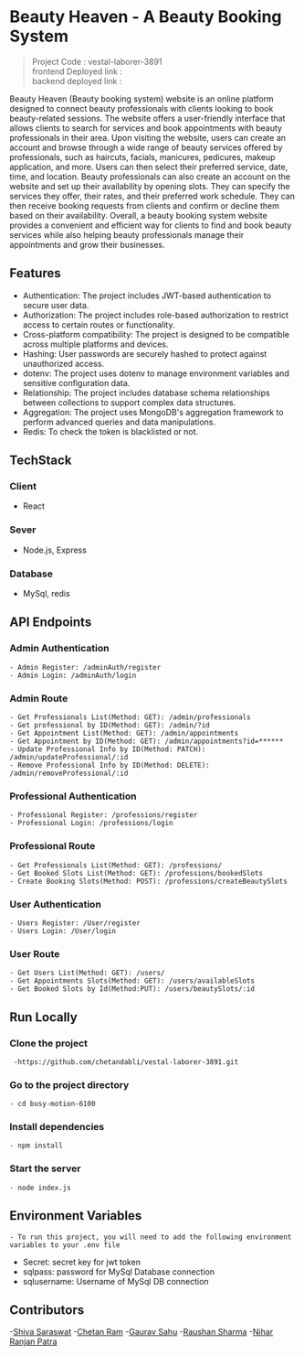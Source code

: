 # Beauty Heaven - A Beauty Booking System

> Project Code : vestal-laborer-3891 <br/>
> frontend Deployed link :      <br/>
> backend deployed link :      <br/>

Beauty Heaven (Beauty booking system) website is an online platform designed to connect beauty professionals with clients looking to book beauty-related sessions. The website offers a user-friendly interface that allows clients to search for services and book appointments with beauty professionals in their area.
Upon visiting the website, users can create an account and browse through a wide range of beauty services offered by professionals, such as haircuts, facials, manicures, pedicures, makeup application, and more. Users can then select their preferred service, date, time, and location.
Beauty professionals can also create an account on the website and set up their availability by opening slots. They can specify the services they offer, their rates, and their preferred work schedule. They can then receive booking requests from clients and confirm or decline them based on their availability.
Overall, a beauty booking system website provides a convenient and efficient way for clients to find and book beauty services while also helping beauty professionals manage their appointments and grow their businesses.

## Features

 - Authentication: The project includes JWT-based authentication to secure user data.
 - Authorization: The project includes role-based authorization to restrict access to certain routes or functionality.
 - Cross-platform compatibility: The project is designed to be compatible across multiple platforms and devices.
 - Hashing: User passwords are securely hashed to protect against unauthorized access.
 - dotenv: The project uses dotenv to manage environment variables and sensitive configuration data.
 - Relationship: The project includes database schema relationships between collections to support complex data structures.
 - Aggregation: The project uses MongoDB's aggregation framework to perform advanced queries and data manipulations.
 - Redis: To check the token is blacklisted or not.
 
 ## TechStack
 
 ### Client
 - React
 
 ### Sever 
 - Node.js, Express
 
 ### Database
 - MySql, redis

## API Endpoints

### Admin Authentication
    - Admin Register: /adminAuth/register
    - Admin Login: /adminAuth/login

### Admin Route
    - Get Professionals List(Method: GET): /admin/professionals
    - Get professional by ID(Method: GET): /admin/?id
    - Get Appointment List(Method: GET): /admin/appointments
    - Get Appointment by ID(Method: GET): /admin/appointments?id=******
    - Update Professional Info by ID(Method: PATCH): /admin/updateProfessional/:id
    - Remove Professional Info by ID(Method: DELETE): /admin/removeProfessional/:id
    
### Professional Authentication
    - Professional Register: /professions/register
    - Professional Login: /professions/login

### Professional Route
    - Get Professionals List(Method: GET): /professions/
    - Get Booked Slots List(Method: GET): /professions/bookedSlots
    - Create Booking Slots(Method: POST): /professions/createBeautySlots

### User Authentication
    - Users Register: /User/register
    - Users Login: /User/login
 
 ### User Route
    - Get Users List(Method: GET): /users/
    - Get Appointments Slots(Method: GET): /users/availableSlots
    - Get Booked Slots by Id(Method:PUT): /users/beautySlots/:id
    
## Run Locally
 ### Clone the project
     -https://github.com/chetandabli/vestal-laborer-3891.git    
### Go to the project directory
    - cd busy-motion-6100
    
### Install dependencies

    - npm install

### Start the server
    - node index.js
    
## Environment Variables
    - To run this project, you will need to add the following environment variables to your .env file

 - Secret: secret key for jwt token
 - sqlpass: password for MySql Database connection
 - sqlusername: Username of MySql DB connection

## Contributors
-[Shiva Saraswat](https://github.com/shivam5665)
-[Chetan Ram](https://github.com/chetandabli)
-[Gaurav Sahu](https://github.com/gauravsahuu)
-[Raushan Sharma](https://github.com/RAUSHANSHARMA74)
-[Nihar Ranjan Patra](https://github.com/Nihar11789)

